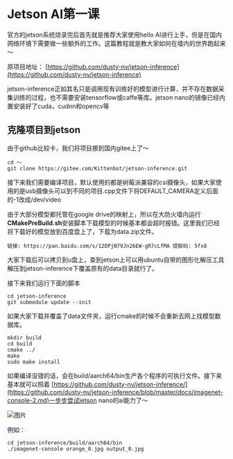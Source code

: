 # Jetson AI第一课

官方的jetson系统烧录完后首先就是推荐大家使用hello AI进行上手，但是在国内网络环境下需要做一些额外的工作。这篇教程就是教大家如何在墙内的世界跑起来～

原项目地址：
[https://github.com/dusty-nv/jetson-inference](https://github.com/dusty-nv/jetson-inference)

jetson-inference正如其名只是调用现有训练好的模型进行计算，并不存在数据采集训练的过程，也不需要安装tensorflow或caffe等库。jetson nano的镜像已经内置安装好了cuda，cudnn和opencv等

## 克隆项目到jetson
由于github比较卡，我们将项目挪到国内gitee上了～
```
cd ～
git clone https://gitee.com/Kittenbot/jetson-inference.git
```

接下来我们需要编译项目，默认使用的都是树莓派兼容的csi摄像头，如果大家使用的是usb摄像头可以到不同的项目.cpp文件下将DEFAULT_CAMERA定义后面的-1改成/dev/video

由于大部分模型都托管在google drive的映射上，所以在大防火墙内运行**CMakePreBuild.sh**安装脚本下载模型的时候基本都会超时报错。这里我们已经将下载好的模型放到百度盘上了，下载为data.zip文件。

```
链接: https://pan.baidu.com/s/12DPjN79Jn26EW-gR7cLfMA 提取码: 5fx8 
```

大家下载后可以拷贝到u盘上，查到jetson上可以用ubuntu自带的图形化解压工具解压到jetson-inference下覆盖原有的data目录就行了。

接下来我们运行下面的脚本

```
cd jetson-inference
git submodule update --init
```

如果大家下载并覆盖了data文件夹，运行cmake的时候不会重新去网上找模型数据库。

```
mkdir build
cd build
cmake ../
make
sudo make install
```

如果编译没错的话，会在build/aarch64/bin生产各个程序的可执行文件。接下来基本就可以照着 [https://github.com/dusty-nv/jetson-inference/](https://github.com/dusty-nv/jetson-inference/blob/master/docs/imagenet-console-2.md)一步步尝试jetson nano的ai能力了～

![图片](https://uploader.shimo.im/f/wgGJpN8vYhQZadAa.png!thumbnail)

例如：

```
cd jetson-inference/build/aarch64/bin
./imagenet-console orange_0.jpg output_0.jpg
```













